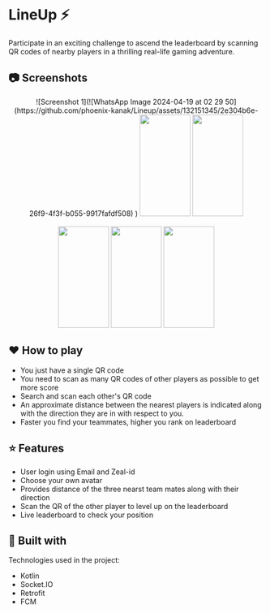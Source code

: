 # LineUp ⚡ 

Participate in an exciting challenge to ascend the leaderboard by scanning QR codes of nearby players in a thrilling real-life gaming adventure.

## 📷 Screenshots
<div align="center">
  ![Screenshot 1](![WhatsApp Image 2024-04-19 at 02 29 50](https://github.com/phoenix-kanak/Lineup/assets/132151345/2e304b6e-26f9-4f3f-b055-9917fafdf508)
)
  <img src="![WhatsApp Image 2024-04-19 at 02 29 58](https://github.com/phoenix-kanak/Lineup/assets/132151345/c800b979-a917-4fef-8192-ca66a6abb8a9)
" width="100" height="200">
  <img src="![WhatsApp Image 2024-04-19 at 02 30 05](https://github.com/phoenix-kanak/Lineup/assets/132151345/55936236-3363-46e3-9773-73c8e773c714)
" width="100" height="200">
</div>
</br>
<div align="center">
  <img src="![WhatsApp Image 2024-04-19 at 02 29 50](https://github.com/phoenix-kanak/Lineup/assets/132151345/a20fc067-acd8-45ed-b6a4-fc6b119e4d1a)
" width="100" height="200"> </img>
  <img src="![WhatsApp Image 2024-04-19 at 02 29 58](https://github.com/phoenix-kanak/Lineup/assets/132151345/c800b979-a917-4fef-8192-ca66a6abb8a9)
" width="100" height="200">
  <img src="![WhatsApp Image 2024-04-19 at 02 30 05](https://github.com/phoenix-kanak/Lineup/assets/132151345/55936236-3363-46e3-9773-73c8e773c714)
" width="100" height="200">
</div>

## ❤️ How to play
- You just have a single QR code
- You need to scan as many QR codes of other players as possible to get more score
- Search and scan each other's QR code
- An approximate distance between the nearest players is indicated along with the direction they are in with respect to you.
- Faster you find your teammates, higher you rank on leaderboard


## ⭐ Features
- User login using Email and Zeal-id
- Choose your own avatar
- Provides distance of the three nearst team mates along with their direction
- Scan the QR of the other player to level up on the leaderboard
- Live leaderboard to check your position

## 🔧 Built with
Technologies used in the project:
- Kotlin
- Socket.IO
- Retrofit
- FCM



